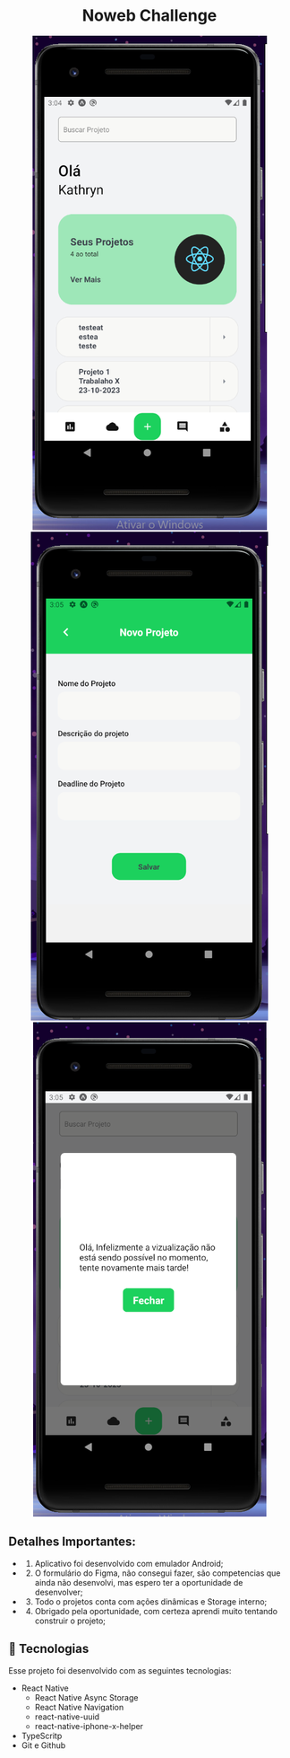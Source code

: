 <h1 align="center"> Noweb Challenge </h1>


<p align="center">
  <img alt="License" src="./assets/tela1.PNG">
  <img alt="License" src="./assets/tela2.PNG">
  <img alt="License" src="./assets/tela3.PNG">
</p>

## Detalhes Importantes:

- 1) Aplicativo foi desenvolvido com emulador Android;
- 2) O formulário do Figma, não consegui fazer, são competencias que ainda não desenvolvi,
     mas espero ter a oportunidade de desenvolver;
- 3) Todo o projetos conta com ações dinâmicas e Storage interno;
- 4) Obrigado pela oportunidade, com certeza aprendi muito tentando construir o projeto;

## 🚀 Tecnologias

Esse projeto foi desenvolvido com as seguintes tecnologias:

- React Native
  - React Native Async Storage
  - React Native Navigation
  - react-native-uuid
  - react-native-iphone-x-helper
- TypeScritp
- Git e Github
